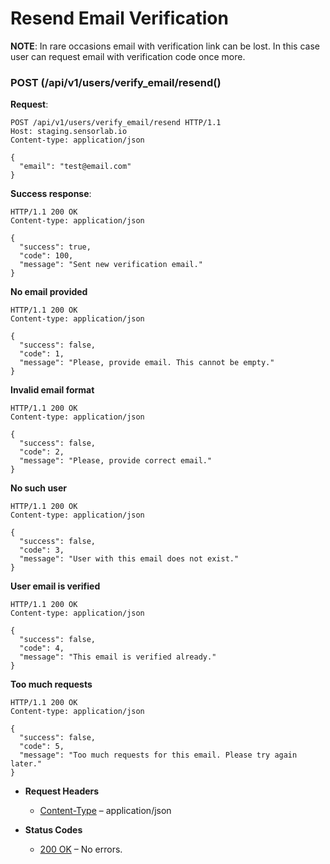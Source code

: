 # Resend Email Verification

**NOTE**: In rare occasions email with verification link can be lost.
In this case user can request email with verification code once more.


### POST (/api/v1/users/verify_email/resend()
**Request**:

```
POST /api/v1/users/verify_email/resend HTTP/1.1
Host: staging.sensorlab.io
Content-type: application/json

{
  "email": "test@email.com"
}
```

**Success response**:

```
HTTP/1.1 200 OK
Content-type: application/json

{
  "success": true,
  "code": 100,
  "message": "Sent new verification email."
}
```

**No email provided**

```
HTTP/1.1 200 OK
Content-type: application/json

{
  "success": false,
  "code": 1,
  "message": "Please, provide email. This cannot be empty."
}
```

**Invalid email format**

```
HTTP/1.1 200 OK
Content-type: application/json

{
  "success": false,
  "code": 2,
  "message": "Please, provide correct email."
}
```

**No such user**

```
HTTP/1.1 200 OK
Content-type: application/json

{
  "success": false,
  "code": 3,
  "message": "User with this email does not exist."
}
```

**User email is verified**

```
HTTP/1.1 200 OK
Content-type: application/json

{
  "success": false,
  "code": 4,
  "message": "This email is verified already."
}
```

**Too much requests**

```
HTTP/1.1 200 OK
Content-type: application/json

{
  "success": false,
  "code": 5,
  "message": "Too much requests for this email. Please try again later."
}
```


* **Request Headers**

    
    * [Content-Type](https://tools.ietf.org/html/rfc7231#section-3.1.1.5) – application/json



* **Status Codes**

    
    * [200 OK](http://www.w3.org/Protocols/rfc2616/rfc2616-sec10.html#sec10.2.1) – No errors.

